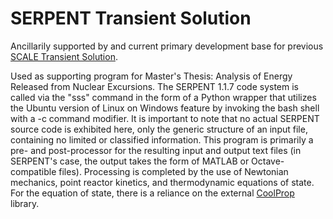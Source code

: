 # SERPENT Transient Solution

Ancillarily supported by and current primary development base for previous [SCALE Transient Solution](https://github.com/SodiumIodide/SCALE-Transient-Solution).

Used as supporting program for Master's Thesis: Analysis of Energy Released from Nuclear Excursions. The SERPENT 1.1.7 code system is called via the "sss" command in the form of a Python wrapper that utilizes the Ubuntu version of Linux on Windows feature by invoking the bash shell with a -c command modifier. It is important to note that no actual SERPENT source code is exhibited here, only the generic structure of an input file, containing no limited or classified information. This program is primarily a pre- and post-processor for the resulting input and output text files (in SERPENT's case, the output takes the form of MATLAB or Octave-compatible files). Processing is completed by the use of Newtonian mechanics, point reactor kinetics, and thermodynamic equations of state. For the equation of state, there is a reliance on the external [CoolProp](http://www.coolprop.org/) library.
